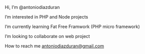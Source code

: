 Hi, I’m @antoniodiazduran

I’m interested in PHP and Node projects

I’m currently learning Fat Free Framwork (PHP micro framework)

I’m looking to collaborate on web project

How to reach me antoniodiazduran@gmail.com

<!---
antoniodiazduran/antoniodiazduran is a ✨ special ✨ repository because its `README.md` (this file) appears on your GitHub profile.
You can click the Preview link to take a look at your changes.
--->
